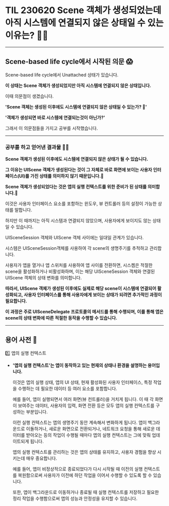 # TIL 230620 Scene 객체가 생성되었는데 아직 시스템에 연결되지 않은 상태일 수 있는 이유는? 👨‍🔬

---

## Scene-based life cycle에서 시작된 의문 😱

Scene-based life cycle에서 Unattached 상태가 있습니다.

**이 상태는 Scene 객체가 생성되었지만 아직 시스템에 연결되지 않은 상태입니다.**

이때 의문점이 생겼습니다.

**'Scene 객체는 생성된 이후에도 시스템에 연결되지 않은 상태일 수 있는가? 🤔'**

**'객체가 생성되면 바로 시스템에 연결되는것이 아닌가?'**

그래서 이 의문점들을 가지고 공부를 시작했습니다.

---

### 공부를 하고 얻어낸 결과물 🙋‍♂️

**Scene 객체가 생성된 이후에도 시스템에 연결되지 않은 상태가 될 수 있습니다.**

**그 이유는 UIScene 객체가 생성된다는 것이 그 자체로 바로 화면에 보이는 사용자 인터페이스(UI)를 가진 상태를 의미하지 않기 때문입니다.🙌**

**Scene 객체가 생성되었다는 것은 앱의 실행 컨텍스트를 위한 준비가 된 상태를 의미합니다.🙌**

이것은 사용자 인터페이스 요소를 포함하는 윈도우, 뷰 컨트롤러 등의 설정이 가능한 상태를 말합니다.

하지만 이 때까지는 아직 시스템과 연결되지 않았으며, 사용자에게 보이지도 않는 상태일 수 있습니다.

UISceneSession 객체와 UIScene 객체 사이에는 일대일 관계가 있습니다.

시스템은 UISceneSession객체를 사용하여 각 scene의 생명주기를 추적하고 관리합니다.

사용자가 앱을 열거나 앱 스위처를 사용하여 앱 사이를 전환하면, 시스켐은 적절한 scene을 활성화하거나 비활성화하며, 이는 해당 UISceneSession 객체와 연결된 UIScene 객체의 상태 변화를 의미합니다.

**따라서, UIScene 객체가 생성된 이후에도 실제로 해당 scene이 시스템에 연결되어 활성화되고, 사용자 인터페이스를 통해 사용자에게 보이는 상태가 되려면 추가적인 과정이 필요합니다.**

**이 과정은 주로 UISceneDelegate 프로토콜의 메서드를 통해 수행되며, 이를 통해 앱은 scene의 상태 변화에 따른 적절한 동작을 수행할 수 있습니다.**

---

## 용어 사전 📓

1️⃣ 앱의 실행 컨텍스트
- **'앱의 실행 컨텍스트'는 앱이 동작하고 있는 현재의 상태나 환경을 설명하는 용어입니다.**

    이것은 앱의 실행 상태, 앱의 UI 상태, 현재 활성화된 사용자 인터페이스, 특정 작업을 수행하는 데 필요한 데이터 등 여러 요소를 포함합니다.

    예를 들어, 앱이 실행되면서 여러 화면(뷰 컨트롤러)을 거치게 됩니다. 이 때 각 화면이 보여주는 데이터, 사용자의 입력, 화면 전환 등은 모두 앱의 실행 컨텍스트를 구성하는 부분입니다.

    이런 실행 컨텍스트는 앱의 생명주기 동안 계속해서 변화하게 됩니다. 앱이 백그라운드로 이돌하거나, 새로운 화면으로 전환되거나, 네트워크 요청을 통해 새로운 데이터를 받아오는 등의 작업이 수행될 때마다 앱의 실행 컨텍스트는 그에 맞춰 업데이트되게 됩니다.

    앱의 실행 컨텍스트를 관리하는 것은 앱의 상태를 유지하고, 사용자 경험을 향상 시키는데 매우 중요합니다.

    예를 들어, 앱이 비정상적으로 종료되었다가 다시 시작될 때 이전의 실행 컨텍스트를 복원함으로써 사용자가 이전에 하던 작업을 이어서 수행할 수 있도록 할 수 있습니다.

    또한, 앱이 백그라운드로 이동하거나 종료될 때 실행 컨텍스트를 저장하고 필요한 정리 작업을 수행함으로써 앱의 성능과 안정성을 유지할 수 있습니다.
